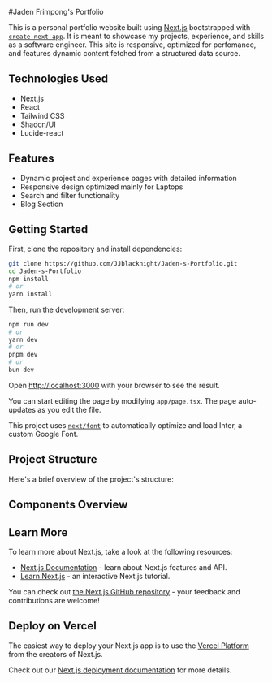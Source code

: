 #Jaden Frimpong's Portfolio 

This is a personal portfolio website built using [Next.js](https://nextjs.org/) bootstrapped with [`create-next-app`](https://github.com/vercel/next.js/tree/canary/packages/create-next-app). It is meant to showcase my projects, experience, and skills as a software engineer. This site is responsive, optimized for perfomance, and features dynamic content fetched from a structured data source.

## Technologies Used

- Next.js
- React
- Tailwind CSS
- Shadcn/UI
- Lucide-react

## Features

- Dynamic project and experience pages with detailed information 
- Responsive design optimized mainly for Laptops
- Search and filter functionality
- Blog Section

## Getting Started

First, clone the repository and install dependencies:

```bash
git clone https://github.com/JJblacknight/Jaden-s-Portfolio.git
cd Jaden-s-Portfolio
npm install
# or
yarn install
```

Then, run the development server:

```bash
npm run dev
# or
yarn dev
# or
pnpm dev
# or
bun dev
```

Open [http://localhost:3000](http://localhost:3000) with your browser to see the result.

You can start editing the page by modifying `app/page.tsx`. The page auto-updates as you edit the file.

This project uses [`next/font`](https://nextjs.org/docs/basic-features/font-optimization) to automatically optimize and load Inter, a custom Google Font.

## Project Structure

Here's a brief overview of the project's structure:

## Components Overview

## Learn More

To learn more about Next.js, take a look at the following resources:

- [Next.js Documentation](https://nextjs.org/docs) - learn about Next.js features and API.
- [Learn Next.js](https://nextjs.org/learn) - an interactive Next.js tutorial.

You can check out [the Next.js GitHub repository](https://github.com/vercel/next.js/) - your feedback and contributions are welcome!

## Deploy on Vercel

The easiest way to deploy your Next.js app is to use the [Vercel Platform](https://vercel.com/new?utm_medium=default-template&filter=next.js&utm_source=create-next-app&utm_campaign=create-next-app-readme) from the creators of Next.js.

Check out our [Next.js deployment documentation](https://nextjs.org/docs/deployment) for more details.
